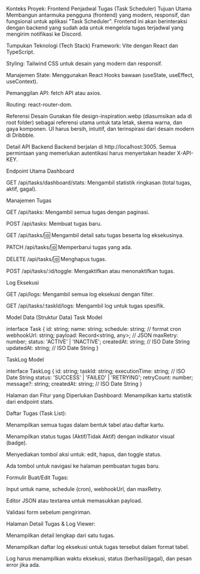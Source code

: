 Konteks Proyek: Frontend Penjadwal Tugas (Task Scheduler)
Tujuan Utama
Membangun antarmuka pengguna (frontend) yang modern, responsif, dan fungsional untuk aplikasi "Task Scheduler". Frontend ini akan berinteraksi dengan backend yang sudah ada untuk mengelola tugas terjadwal yang mengirim notifikasi ke Discord.

Tumpukan Teknologi (Tech Stack)
Framework: Vite dengan React dan TypeScript.

Styling: Tailwind CSS untuk desain yang modern dan responsif.

Manajemen State: Menggunakan React Hooks bawaan (useState, useEffect, useContext).

Pemanggilan API: fetch API atau axios.

Routing: react-router-dom.

Referensi Desain
Gunakan file design-inspiration.webp (diasumsikan ada di root folder) sebagai referensi utama untuk tata letak, skema warna, dan gaya komponen. UI harus bersih, intuitif, dan terinspirasi dari desain modern di Dribbble.

Detail API Backend
Backend berjalan di http://localhost:3005. Semua permintaan yang memerlukan autentikasi harus menyertakan header X-API-KEY.

Endpoint Utama
Dashboard

GET /api/tasks/dashboard/stats: Mengambil statistik ringkasan (total tugas, aktif, gagal).

Manajemen Tugas

GET /api/tasks: Mengambil semua tugas dengan paginasi.

POST /api/tasks: Membuat tugas baru.

GET /api/tasks/:id: Mengambil detail satu tugas beserta log eksekusinya.

PATCH /api/tasks/:id: Memperbarui tugas yang ada.

DELETE /api/tasks/:id: Menghapus tugas.

POST /api/tasks/:id/toggle: Mengaktifkan atau menonaktifkan tugas.

Log Eksekusi

GET /api/logs: Mengambil semua log eksekusi dengan filter.

GET /api/tasks/:taskId/logs: Mengambil log untuk tugas spesifik.

Model Data (Struktur Data)
Task Model

interface Task {
  id: string;
  name: string;
  schedule: string; // format cron
  webhookUrl: string;
  payload: Record<string, any>; // JSON
  maxRetry: number;
  status: 'ACTIVE' | 'INACTIVE';
  createdAt: string; // ISO Date String
  updatedAt: string; // ISO Date String
}

TaskLog Model

interface TaskLog {
  id: string;
  taskId: string;
  executionTime: string; // ISO Date String
  status: 'SUCCESS' | 'FAILED' | 'RETRYING';
  retryCount: number;
  message?: string;
  createdAt: string; // ISO Date String
}

Halaman dan Fitur yang Diperlukan
Dashboard: Menampilkan kartu statistik dari endpoint stats.

Daftar Tugas (Task List):

Menampilkan semua tugas dalam bentuk tabel atau daftar kartu.

Menampilkan status tugas (Aktif/Tidak Aktif) dengan indikator visual (badge).

Menyediakan tombol aksi untuk: edit, hapus, dan toggle status.

Ada tombol untuk navigasi ke halaman pembuatan tugas baru.

Formulir Buat/Edit Tugas:

Input untuk name, schedule (cron), webhookUrl, dan maxRetry.

Editor JSON atau textarea untuk memasukkan payload.

Validasi form sebelum pengiriman.

Halaman Detail Tugas & Log Viewer:

Menampilkan detail lengkap dari satu tugas.

Menampilkan daftar log eksekusi untuk tugas tersebut dalam format tabel.

Log harus menampilkan waktu eksekusi, status (berhasil/gagal), dan pesan error jika ada.